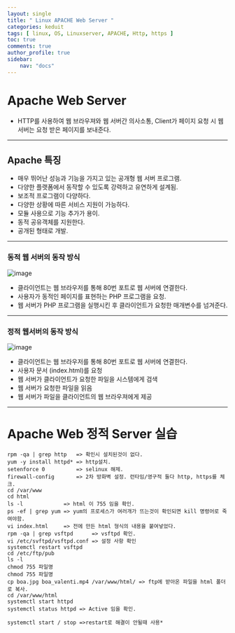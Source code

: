 ```yaml
---
layout: single
title: " Linux APACHE Web Server "
categories: keduit
tags: [ linux, OS, Linuxserver, APACHE, Http, https ]
toc: true 
comments: true
author_profile: true
sidebar:
    nav: "docs"
---
```


# Apache Web Server

* HTTP를 사용하여 웹 브라우져와 웹 서버간 의사소통, Client가 페이지 요청 시 웹 서버는 요청 받은 페이지를 보내준다.

---

## Apache 특징

* 매우 뛰어난 성능과 기능을 가지고 있는 공개형 웹 서버 프로그램.
* 다양한 플랫폼에서 동작할 수 있도록 강력하고 유연하게 설계됨.
* 보조적 프로그램이 다양하다.
* 다양한 상황에 따른 서비스 지원이 가능하다.
* 모듈 사용으로 기능 추가가 용이.
* 동적 공유객체를 지원한다.
* 공개된 형태로 개발.

---
  
### 동적 웹 서버의 동작 방식

![image](https://user-images.githubusercontent.com/128279031/229068095-72407914-dc12-4726-931b-84543781f125.png)

* 클라이언트는 웹 브라우저를 통해 80번 포트로 웹 서버에 연결한다.
* 사용자가 동적인 페이지를 표현하는 PHP 프로그램을 요청.
* 웹 서버가 PHP 프로그램을 실행시킨 후 클라이언트가 요청한 매개변수를 넘겨준다.

---

### 정적 웹서버의 동작 방식

![image](https://user-images.githubusercontent.com/128279031/229068311-5e495e8f-5436-414e-93eb-ab0efa224d63.png)

* 클라이언트는 웹 브라우저를 통해 80번 포트로 웹 서버에 연결한다.
* 사용자 문서 (index.html)를 요청
* 웹 서버가 클라이언트가 요청한 파일을 시스템에게 검색
* 웹 서버가 요청한 파일을 읽음
* 웹 서버가 파일을 클라이언트의 웹 브라우져에게 제공

---

# Apache Web 정적 Server 실습 

```
rpm -qa | grep http   => 확인시 설치된것이 없다.
yum -y install httpd* => http설치.
setenforce 0          => selinux 해제.
firewall-config       => 2차 방화벽 설정. 런타임/영구적 둘다 http, https를 체크.
cd /var/www
cd html
ls -l             => html 이 755 임을 확인.
ps -ef | grep yum => yum의 프로세스가 여러개가 뜨는것이 확인되면 kill 명령어로 죽여야함.
vi index.html     => 전에 만든 html 형식의 내용을 붙여넣었다.
rpm -qa | grep vsftpd      => vsftpd 확인.
vi /etc/svftpd/vsftpd.conf => 설정 사항 확인
systemctl restart vsftpd
cd /etc/ftp/pub 
ls -l
chmod 755 파일명
chmod 755 파일명
cp boa.jpg boa_valenti.mp4 /var/www/html/ => ftp에 받아온 파일을 html 폴더로 복사.
cd /var/www/html
systemctl start httpd
systemctl status httpd => Active 임을 확인.

systemctl start / stop =>restart로 해결이 안될때 사용*
```


